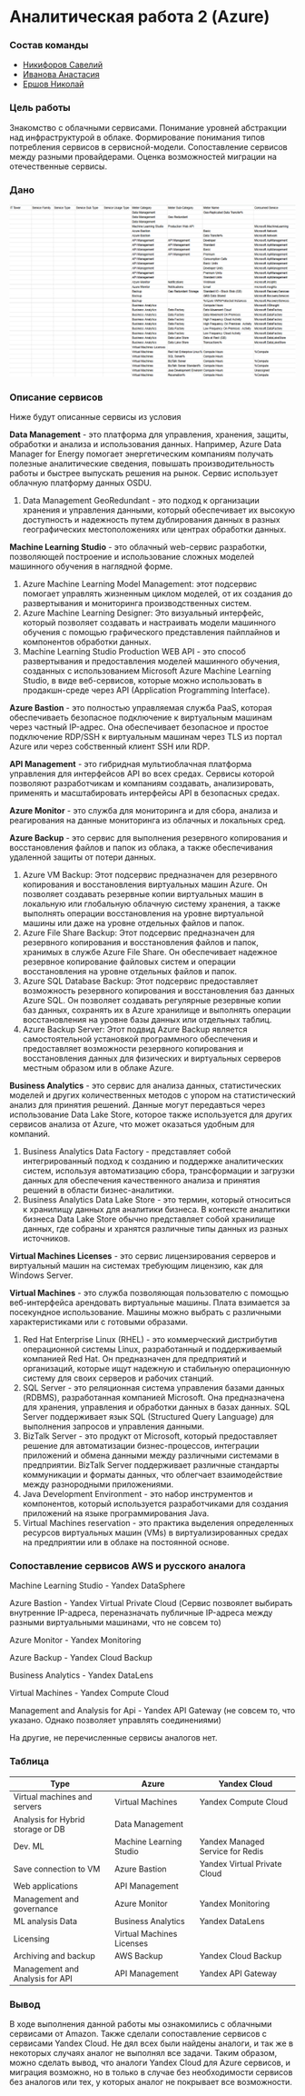 # Аналитическая работа 2 (Azure)

### Состав команды

- [Никифоров Савелий](https://t.me/waswel) 
- [Иванова Анастасия](https://t.me/Crevetka960) 
- [Ершов Николай](https://t.me/kropacek)

### Цель работы
Знакомство с облачными сервисами. 
Понимание уровней абстракции над инфраструктурой в облаке. 
Формирование понимания типов потребления сервисов в сервисной-модели. 
Сопоставление сервисов между разными провайдерами. 
Оценка возможностей миграции на отечественные сервисы.

### Дано

![Alt text](Azure.png)

### Описание сервисов
Ниже будут описанные сервисы из условия

**Data Management** - это платформа для управления, хранения, защиты, обработки и анализа и использования данных. Например, Azure Data Manager for Energy помогает энергетическим компаниям получать полезные аналитические сведения, повышать производительность работы и быстрее выпускать решения на рынок. Сервис использует облачную платформу данных OSDU.

1. Data Management GeoRedundant - это подход к организации хранения и управления данными, который обеспечивает их высокую доступность и надежность путем дублирования данных в разных географических местоположениях или центрах обработки данных.

**Machine Learning Studio** - это облачный web-сервис разработки, позволяющей построение и использование сложных моделей машинного обучения в наглядной форме.

1. Azure Machine Learning Model Management: этот подсервис помогает управлять жизненным циклом моделей, от их создания до развертывания и мониторинга производственных систем.
2. Azure Machine Learning Designer: Это визуальный интерфейс, который позволяет создавать и настраивать модели машинного обучения с помощью графического представления пайплайнов и компонентов обработки данных.
3. Machine Learning Studio Production WEB API - это способ развертывания и предоставления моделей машинного обучения, созданных с использованием Microsoft Azure Machine Learning Studio, в виде веб-сервисов, которые можно использовать в продакшн-среде через API (Application Programming Interface). 

**Azure Bastion** - это полностью управляемая служба PaaS, которая обеспечиваеть безопасное подключение к виртуальным машинам через частный IP-адрес. 
Она обеспечивает безопасное и простое подключение RDP/SSH к виртуальным машинам через TLS из портал Azure или через собственный клиент SSH или RDP.

**API Management** - это гибридная мультиоблачная платформа управления для интерфейсов API во всех средах.
Сервисы которой позволяют разработчикам и компаниям создавать, анализировать, применять и масштабировать интерфейсы API в безопасных средах.

**Azure Monitor** - это служба для мониторинга и для сбора, анализа и реагирования на данные мониторинга из облачных и локальных сред.

**Azure Backup** - это сервис для выполнения резервного копирования и восстановления файлов и папок из облака, а также обеспечивания удаленной защиты от потери данных. 

1. Azure VM Backup: Этот подсервис предназначен для резервного копирования и восстановления виртуальных машин Azure. Он позволяет создавать резервные копии виртуальных машин в локальную или глобальную облачную систему хранения, а также выполнять операции восстановления на уровне виртуальной машины или даже на уровне отдельных файлов и папок.
2. Azure File Share Backup: Этот подсервис предназначен для резервного копирования и восстановления файлов и папок, хранимых в службе Azure File Share. Он обеспечивает надежное резервное копирование файловых систем и операции восстановления на уровне отдельных файлов и папок.
3. Azure SQL Database Backup: Этот подсервис предоставляет возможность резервного копирования и восстановления баз данных Azure SQL. Он позволяет создавать регулярные резервные копии баз данных, сохранять их в Azure хранилище и выполнять операции восстановления на уровне базы данных или отдельных таблиц.
4. Azure Backup Server: Этот подвид Azure Backup является самостоятельной установкой программного обеспечения и предоставляет возможности резервного копирования и восстановления данных для физических и виртуальных серверов местным образом или в облаке Azure.

**Business Analytics** - это сервис для анализа данных, статистических моделей и других количественных методов с упором на статистический анализ для принятия решений.
Данные могут передавться через использование Data Lake Store, которое также используется для других сервисов анализа от Azure, что может оказаться удобным для компаний.

1. Business Analytics Data Factory - представляет собой интегрированный подход к созданию и поддержке аналитических систем, используя автоматизацию сбора, трансформации и загрузки данных для обеспечения качественного анализа и принятия решений в области бизнес-аналитики.
2. Business Analytics Data Lake Store - это термин, который относиться к хранилищу данных для аналитики бизнеса. В контексте аналитики бизнеса Data Lake Store обычно представляет собой хранилище данных, где собраны и хранятся различные типы данных из разных источников.

**Virtual Machines Licenses** - это сервис лицензирования серверов и виртуальный машин на системах требующим лицензию, как для Windows Server.

**Virtual Machines** - это служба позволяющая пользователю с помощью веб-интерфейса арендовать виртуальные машины. Плата взимается за посекундное использование.
Машины можно выбрать с различными характеристиками или с готовыми образами.

1. Red Hat Enterprise Linux (RHEL) - это коммерческий дистрибутив операционной системы Linux, разработанный и поддерживаемый компанией Red Hat. Он предназначен для предприятий и организаций, которые ищут надежную и стабильную операционную систему для своих серверов и рабочих станций.
2. SQL Server - это реляционная система управления базами данных (RDBMS), разработанная компанией Microsoft. Она предназначена для хранения, управления и обработки данных в базах данных. SQL Server поддерживает язык SQL (Structured Query Language) для выполнения запросов и управления данными.
3. BizTalk Server - это продукт от Microsoft, который предоставляет решение для автоматизации бизнес-процессов, интеграции приложений и обмена данными между различными системами в предприятии. BizTalk Server поддерживает различные стандарты коммуникации и форматы данных, что облегчает взаимодействие между разнородными приложениями.
4. Java Development Environment - это набор инструментов и компонентов, который используется разработчиками для создания приложений на языке программирования Java.
5. Virtual Machines reservation - это практика выделения определенных ресурсов виртуальных машин (VMs) в виртуализированных средах на предприятии или в облаке на постоянной основе.

### Сопоставление сервисов AWS и русского аналога

Machine Learning Studio - Yandex DataSphere

Azure Bastion - Yandex Virtual Private Cloud (Сервис позвоялет выбирать внутренние IP-адреса, переназначать публичные IP-адреса между разными виртуальными машинами, что не совсем то)

Azure Monitor - Yandex Monitoring

Azure Backup - Yandex Cloud Backup

Business Analytics - Yandex DataLens 

Virtual Machines - Yandex Compute Cloud

Management and Analysis for Api - Yandex API Gateway (не совсем то, что указано. Однако позволяет управлять соединениями)

На другие, не перечисленные сервисы аналогов нет.

### Таблица

| Type                              | Azure                      | Yandex Cloud                      |
|-----------------------------------|----------------------------|-----------------------------------|
| Virtual machines and servers      | Virtual Machines           | Yandex Compute Сloud              |
| Analysis for Hybrid storage or DB | Data Management            |                                   |
| Dev. ML                           | Machine Learning Studio    | Yandex Managed Service for Redis  |
| Save connection to VM             | Azure Bastion              | Yandex Virtual Private Cloud      |
| Web applications                  | API Management             |                                   |
| Management and governance         | Azure Monitor              | Yandex Monitoring                 |
| ML analysis Data                  | Business Analytics         | Yandex DataLens                   |
| Licensing                         | Virtual Machines Licenses  |                                   |
| Archiving and backup              | AWS Backup                 | Yandex Cloud Backup               |
| Management and Analysis for API   | API Management             | Yandex API Gateway                |

### Вывод
В ходе выполнения данной работы мы ознакомились с облачными сервисами от Amazon.
Также сделали сопоставление сервисов с сервисами Yandex Cloud. Не дял всех были найдены аналоги,
и так же в некоторых случаях аналог не выполнял все задачи. Таким образом, можно сделать вывод,
что аналоги Yandex Cloud для Azure сервисов, и миграция возможно, но в только в случае без необходимости сервисов без аналогов
или тех, у которых аналог не покрывает все возможности.

